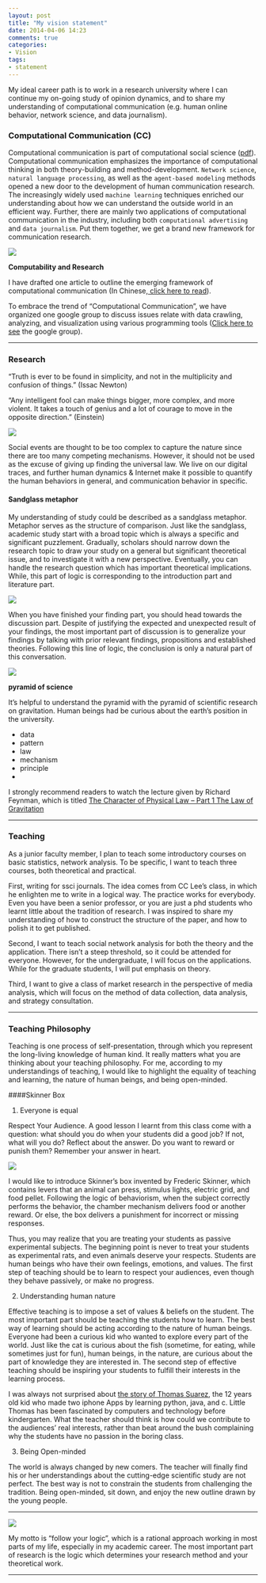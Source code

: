```yaml
---
layout: post
title: "My vision statement"
date: 2014-04-06 14:23
comments: true
categories: 
- Vision
tags:
- statement
---
```


My ideal career path is to work in a research university where I can continue my on-going study of opinion dynamics, and to share my understanding of computational communication (e.g. human online behavior, network science, and data journalism).

### Computational Communication (CC)

Computational communication is part of computational social science ([pdf](http://gking.harvard.edu/files/LazPenAda09.pdf)). Computational communication emphasizes the importance of computational thinking in both theory-building and method-development. `Network science`, `natural language processing`, as well as the `agent-based modeling` methods opened a new door to the development of human communication research. The increasingly widely used `machine learning` techniques enriched our understanding about how we can understand the outside world in an efficient way. Further, there are mainly two applications of computational communication in the industry, including both `computational advertising` and `data journalism`. Put them together, we get a brand new framework for communication research.

![](http://weblab.com.cityu.edu.hk/blog/chengjun/files/2012/09/outline.png)

**Computability and Research**

I have drafted one article to outline the emerging framework of computational communication (In Chinese,[ click here to read](http://site.douban.com/146782/)).  

To embrace the trend of “Computational Communication”, we have organized one google group to discuss issues relate with data crawling, analyzing, and visualization using various programming tools ([Click here to see](http://groups.google.com/group/computational-communication) the google group).



_________________________________________________________________

### Research

“Truth is ever to be found in simplicity, and not in the multiplicity and confusion of things.” (Issac Newton)

“Any intelligent fool can make things bigger, more complex, and more violent. It takes a touch of genius and a lot of courage  to move in the opposite direction.” (Einstein)

![](http://weblab.com.cityu.edu.hk/blog/chengjun/files/2011/09/theory-1024x737.jpg)

Social events are thought to be too complex to capture the nature since there are too many competing mechanisms. However, it should not be used as the excuse of giving up finding the universal law. We live on our digital traces, and further human dynamics & Internet make it possible to quantify the human behaviors in general, and communication behavior in specific.


#### Sandglass metaphor
My understanding of study could be described as a sandglass metaphor. Metaphor serves as the structure of comparison. Just like the sandglass, academic study start with a broad topic which is always a specific and significant puzzlement. Gradually, scholars should narrow down the research topic to draw your study on a general but significant theoretical issue, and to investigate it with a new perspective. Eventually, you can handle the research question which has important theoretical implications. While, this part of logic is corresponding to the introduction part and literature part.

![](http://weblab.com.cityu.edu.hk/blog/chengjun/files/2011/09/sandglass.png)

When you have finished your finding part, you should head towards the discussion part. Despite of justifying the expected and unexpected result of your findings, the most important part of discussion is to generalize your findings by talking with prior relevant findings, propositions and established theories. Following this line of logic, the conclusion is only a natural part of this conversation.

![](http://weblab.com.cityu.edu.hk/blog/chengjun/files/2012/03/five-levels-of-science.png)

**pyramid of science**

It’s helpful to understand the pyramid with the pyramid of scientific research on gravitation. Human beings had be curious about the earth’s position in the university.

- data
- pattern
- law
- mechanism
- principle
- 
I strongly recommend readers to watch the lecture given by Richard Feynman, which is titled [The Character of Physical Law – Part 1 The Law of Gravitation](https://www.youtube.com/watch?v=j3mhkYbznBk&list=PL71D034A47B46E643&feature=player_embedded)
_____________________________________________________________________

### Teaching

As a junior faculty member, I plan to teach some introductory courses on basic statistics, network analysis. To be specific, I want to teach three courses, both theoretical and practical.

First, writing for ssci journals. The idea comes from CC Lee’s class, in which he enlighten me to write in a logical way. The practice works for everybody. Even you have been a senior professor, or you are just a phd students who learnt little about the tradition of research. I was inspired to share my understanding of how to construct the structure of the paper, and how to polish it to get published.

Second, I want to teach social network analysis for both the theory and the application. There isn’t a steep threshold, so it could be attended for everyone. However, for the undergraduate, I will focus on the applications. While for the graduate students, I will put emphasis on theory.

Third, I want to give a class of market research in the perspective of media analysis, which will focus on the method of data collection, data analysis, and strategy consultation.

____________________________________________________________________________

### Teaching Philosophy

Teaching is one process of self-presentation, through which you represent the long-living knowledge of human kind. It really matters what you are thinking about your teaching philosophy. For me, according to my understandings of teaching, I would like to highlight the equality of teaching and learning, the nature of human beings, and being open-minded.


####Skinner Box
1. Everyone is equal

Respect Your Audience. A good lesson I learnt from this class come with a question: what should you do when your students did a good job? If not, what will you do? Reflect about the answer. Do you want to reward or punish them? Remember your answer in heart.

![](http://weblab.com.cityu.edu.hk/blog/chengjun/files/2011/09/skinner_box.jpg)

I would like to introduce Skinner’s box invented by Frederic Skinner, which contains levers that an animal can press, stimulus lights, electric grid, and food pellet. Following the logic of behaviorism, when the subject correctly performs the behavior, the chamber mechanism delivers food or another reward. Or else, the box delivers a punishment for incorrect or missing responses.

Thus, you may realize that you are treating your students as passive experimental subjects. The beginning point is never to treat your students as experimental rats, and even animals deserve your respects. Students are human beings who have their own feelings, emotions, and values. The first step of teaching should be to learn to respect your audiences, even though they behave passively, or make no progress.

2. Understanding human nature

Effective teaching is to impose a set of values & beliefs on the student. The most important part should be teaching the students how to learn. The best way of learning should be acting according to the nature of human beings. Everyone had been a curious kid who wanted to explore every part of the world. Just like the cat is curious about the fish (sometime, for eating, while sometimes just for fun), human beings, in the nature, are curious about the part of knowledge they are interested in. The second step of effective teaching should be inspiring your students to fulfill their interests in the learning process.

I was always not surprised about [the story of Thomas Suarez](http://www.google.com.hk/search?rlz=1C1_____enHK414&aq=f&gcx=c&sourceid=chrome&ie=UTF-8&q=Thomas+Suarez), the 12 years old kid who made two iphone Apps by learning python, java, and c. Little Thomas has been fascinated by computers and technology before kindergarten. What the teacher should think is how could we contribute to the audiences’ real interests, rather than beat around the bush complaining why the students have no passion in the boring class.

3. Being Open-minded

The world is always changed by new comers. The teacher will finally find his or her understandings about the cutting-edge scientific study are not perfect. The best way is not to constrain the students from challenging the tradition. Being open-minded, sit down, and enjoy the new outline drawn by the young people.

___________________________________________________________________
![](http://weblab.com.cityu.edu.hk/blog/chengjun/files/2011/09/logic.png)


My motto is “follow your logic”, which is a rational approach working in most parts of my life, especially in my academic career. The most important part of research is the logic which  determines your research method and your theoretical work.

__________________________________________________________________